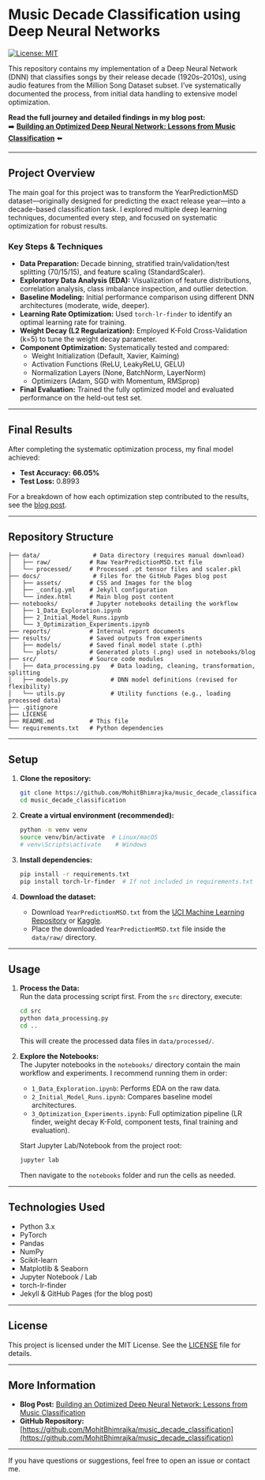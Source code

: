 # Music Decade Classification using Deep Neural Networks

[![License: MIT](https://img.shields.io/badge/License-MIT-yellow.svg)](https://opensource.org/licenses/MIT)

This repository contains my implementation of a Deep Neural Network (DNN) that classifies songs by their release decade (1920s–2010s), using audio features from the Million Song Dataset subset. I’ve systematically documented the process, from initial data handling to extensive model optimization.

**Read the full journey and detailed findings in my blog post:**  
➡️ **[Building an Optimized Deep Neural Network: Lessons from Music Classification](https://mohitbhimrajka.com/blog/music_decade_classification)** ⬅️

---

## Project Overview

The main goal for this project was to transform the YearPredictionMSD dataset—originally designed for predicting the exact release year—into a decade-based classification task. I explored multiple deep learning techniques, documented every step, and focused on systematic optimization for robust results.

### Key Steps & Techniques

- **Data Preparation:** Decade binning, stratified train/validation/test splitting (70/15/15), and feature scaling (StandardScaler).
- **Exploratory Data Analysis (EDA):** Visualization of feature distributions, correlation analysis, class imbalance inspection, and outlier detection.
- **Baseline Modeling:** Initial performance comparison using different DNN architectures (moderate, wide, deeper).
- **Learning Rate Optimization:** Used `torch-lr-finder` to identify an optimal learning rate for training.
- **Weight Decay (L2 Regularization):** Employed K-Fold Cross-Validation (k=5) to tune the weight decay parameter.
- **Component Optimization:** Systematically tested and compared:
    - Weight Initialization (Default, Xavier, Kaiming)
    - Activation Functions (ReLU, LeakyReLU, GELU)
    - Normalization Layers (None, BatchNorm, LayerNorm)
    - Optimizers (Adam, SGD with Momentum, RMSprop)
- **Final Evaluation:** Trained the fully optimized model and evaluated performance on the held-out test set.

---

## Final Results

After completing the systematic optimization process, my final model achieved:

- **Test Accuracy:** **66.05%**
- **Test Loss:** 0.8993

For a breakdown of how each optimization step contributed to the results, see the [blog post](https://mohitbhimrajka.com/blog/music_decade_classification).

---

## Repository Structure

```
├── data/               # Data directory (requires manual download)
│   ├── raw/           # Raw YearPredictionMSD.txt file
│   └── processed/     # Processed .pt tensor files and scaler.pkl
├── docs/               # Files for the GitHub Pages blog post
│   ├── assets/        # CSS and Images for the blog
│   ├── _config.yml    # Jekyll configuration
│   └── index.html     # Main blog post content
├── notebooks/         # Jupyter notebooks detailing the workflow
│   ├── 1_Data_Exploration.ipynb
│   ├── 2_Initial_Model_Runs.ipynb
│   └── 3_Optimization_Experiments.ipynb
├── reports/           # Internal report documents
├── results/           # Saved outputs from experiments
│   ├── models/        # Saved final model state (.pth)
│   └── plots/         # Generated plots (.png) used in notebooks/blog
├── src/               # Source code modules
│   ├── data_processing.py   # Data loading, cleaning, transformation, splitting
│   ├── models.py            # DNN model definitions (revised for flexibility)
│   └── utils.py             # Utility functions (e.g., loading processed data)
├── .gitignore
├── LICENSE
├── README.md          # This file
└── requirements.txt   # Python dependencies
```

---

## Setup

1. **Clone the repository:**
    ```bash
    git clone https://github.com/MohitBhimrajka/music_decade_classification.git
    cd music_decade_classification
    ```

2. **Create a virtual environment (recommended):**
    ```bash
    python -m venv venv
    source venv/bin/activate  # Linux/macOS
    # venv\Scripts\activate    # Windows
    ```

3. **Install dependencies:**
    ```bash
    pip install -r requirements.txt
    pip install torch-lr-finder  # If not included in requirements.txt
    ```

4. **Download the dataset:**
    - Download `YearPredictionMSD.txt` from the [UCI Machine Learning Repository](https://archive.ics.uci.edu/dataset/203/yearpredictionmsd) or [Kaggle](https://www.kaggle.com/datasets/uciml/millionsongdataset).
    - Place the downloaded `YearPredictionMSD.txt` file inside the `data/raw/` directory.

---

## Usage

1. **Process the Data:**  
   Run the data processing script first. From the `src` directory, execute:
    ```bash
    cd src
    python data_processing.py
    cd ..
    ```
    This will create the processed data files in `data/processed/`.

2. **Explore the Notebooks:**  
   The Jupyter notebooks in the `notebooks/` directory contain the main workflow and experiments. I recommend running them in order:
    - `1_Data_Exploration.ipynb`: Performs EDA on the raw data.
    - `2_Initial_Model_Runs.ipynb`: Compares baseline model architectures.
    - `3_Optimization_Experiments.ipynb`: Full optimization pipeline (LR finder, weight decay K-Fold, component tests, final training and evaluation).

    Start Jupyter Lab/Notebook from the project root:
    ```bash
    jupyter lab
    ```
    Then navigate to the `notebooks` folder and run the cells as needed.

---

## Technologies Used

- Python 3.x
- PyTorch
- Pandas
- NumPy
- Scikit-learn
- Matplotlib & Seaborn
- Jupyter Notebook / Lab
- torch-lr-finder
- Jekyll & GitHub Pages (for the blog post)

---

## License

This project is licensed under the MIT License. See the [LICENSE](LICENSE) file for details.

---

## More Information

- **Blog Post:** [Building an Optimized Deep Neural Network: Lessons from Music Classification](https://mohitbhimrajka.com/blog/music_decade_classification)
- **GitHub Repository:** [https://github.com/MohitBhimrajka/music_decade_classification](https://github.com/MohitBhimrajka/music_decade_classification)

---

If you have questions or suggestions, feel free to open an issue or contact me.
